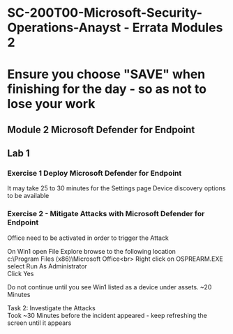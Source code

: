 # SC-200T00-Microsoft-Security-Operations-Anayst - Errata Modules 2<br>
# Ensure you choose "SAVE" when finishing for the day - so as not to lose your work<br>

## Module 2 Microsoft Defender for Endpoint<br>

## Lab 1<br>

### Exercise 1 Deploy Microsoft Defender for Endpoint

It may take 25 to 30 minutes for the Settings page Device discovery options to be available <br>

### Exercise 2 - Mitigate Attacks with Microsoft Defender for Endpoint

Office need to be activated in order to trigger the Attack<br>

On Win1 open File Explore browse to the following location<br>
c:\Program Files (x86)\Microsoft Office\<br>
Right click on OSPREARM.EXE select Run As Administrator<br>
Click Yes<br>

Do not continue until you see Win1 listed as a device under assets.  ~20 Minutes<br>

Task 2: Investigate the Attacks<br>
Took ~30 Minutes before the incident appeared - keep refreshing the screen until it appears<br>

